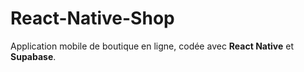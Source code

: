 ﻿# React-Native-Shop

Application mobile de boutique en ligne, codée avec **React Native** et **Supabase**.
